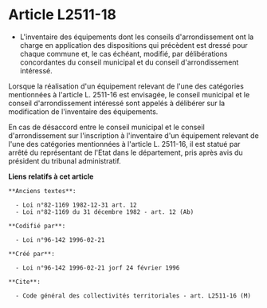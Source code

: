 # Article L2511-18

- L'inventaire des équipements dont les conseils d'arrondissement ont la charge en application des dispositions qui précèdent
est dressé pour chaque commune et, le cas échéant, modifié, par délibérations concordantes du conseil municipal et du conseil
d'arrondissement intéressé.

Lorsque la réalisation d'un équipement relevant de l'une des catégories mentionnées à l'article L. 2511-16 est envisagée, le
conseil municipal et le conseil d'arrondissement intéressé sont appelés à délibérer sur la modification de l'inventaire des
équipements.

En cas de désaccord entre le conseil municipal et le conseil d'arrondissement sur l'inscription à l'inventaire d'un
équipement relevant de l'une des catégories mentionnées à l'article L. 2511-16, il est statué par arrêté du représentant de
l'Etat dans le département, pris après avis du président du tribunal administratif.

**Liens relatifs à cet article**

	**Anciens textes**:

	  - Loi n°82-1169 1982-12-31 art. 12
	  - Loi n°82-1169 du 31 décembre 1982 - art. 12 (Ab)

	**Codifié par**:

	  - Loi n°96-142 1996-02-21

	**Créé par**:

	  - Loi n°96-142 1996-02-21 jorf 24 février 1996

	**Cite**:

	  - Code général des collectivités territoriales - art. L2511-16 (M)
